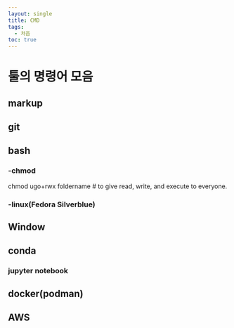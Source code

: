 ```yaml
---
layout: single
title: CMD 
tags:
  - 처음
toc: true
---
```

# 툴의 명령어 모음

## markup

## git

## bash

### -chmod
chmod ugo+rwx foldername # to give read, write, and execute to everyone.

### -linux(Fedora Silverblue)


## Window

## conda
### jupyter notebook


## docker(podman)

## AWS


